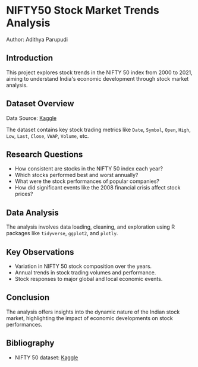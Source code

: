# NIFTY50 Stock Market Trends Analysis

Author: Adithya Parupudi

## Introduction

This project explores stock trends in the NIFTY 50 index from 2000 to 2021, aiming to understand India's economic development through stock market analysis.

## Dataset Overview

Data Source: [Kaggle](https://www.kaggle.com/datasets/rohanrao/nifty50-stock-market-data)

The dataset contains key stock trading metrics like `Date`, `Symbol`, `Open`, `High`, `Low`, `Last`, `Close`, `VWAP`, `Volume`, etc.

## Research Questions

- How consistent are stocks in the NIFTY 50 index each year?
- Which stocks performed best and worst annually?
- What were the stock performances of popular companies?
- How did significant events like the 2008 financial crisis affect stock prices?

## Data Analysis

The analysis involves data loading, cleaning, and exploration using R packages like `tidyverse`, `ggplot2`, and `plotly`.

## Key Observations

- Variation in NIFTY 50 stock composition over the years.
- Annual trends in stock trading volumes and performance.
- Stock responses to major global and local economic events.

## Conclusion

The analysis offers insights into the dynamic nature of the Indian stock market, highlighting the impact of economic developments on stock performances.

## Bibliography

- NIFTY 50 dataset: [Kaggle](https://www.kaggle.com/datasets/rohanrao/nifty50-stock-market-data)

